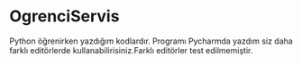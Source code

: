 # OgrenciServis
Python öğrenirken yazdığım kodlardır.
Programı Pycharmda yazdım siz daha farklı editörlerde kullanabilirisiniz.Farklı editörler test edilmemiştir.

